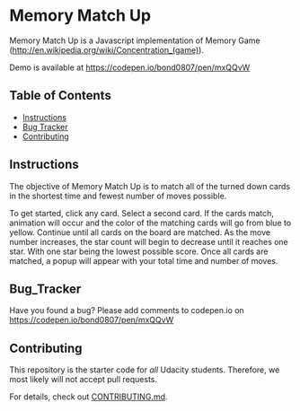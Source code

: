 # Memory Match Up

Memory Match Up is a Javascript implementation of Memory Game (http://en.wikipedia.org/wiki/Concentration_(game)).

Demo is available at https://codepen.io/bond0807/pen/mxQQvW


## Table of Contents

* [Instructions](#instructions)
* [Bug Tracker](#Bug_Tracker)
* [Contributing](#contributing)

## Instructions

The objective of Memory Match Up is to match all of the turned down cards in the shortest time and fewest number of moves possible.

To get started, click any card.
Select a second card.  If the cards match, animation will occur and the color of the matching cards will go from blue to yellow.
Continue until all cards on the board are matched.
As the move number increases, the star count will begin to decrease until it reaches one star.  With one star being the lowest possible score.
Once all cards are matched, a popup will appear with your total time and number of moves.

## Bug_Tracker
Have you found a bug?  Please add comments to codepen.io on https://codepen.io/bond0807/pen/mxQQvW

## Contributing

This repository is the starter code for _all_ Udacity students. Therefore, we most likely will not accept pull requests.

For details, check out [CONTRIBUTING.md](CONTRIBUTING.md).
